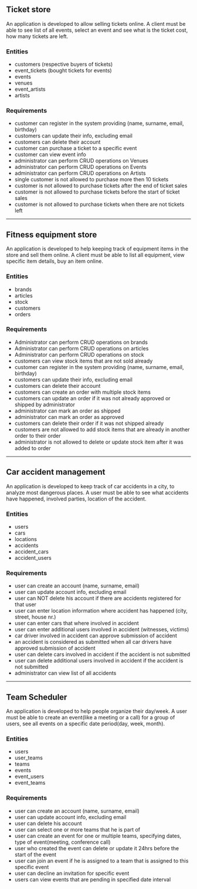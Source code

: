 ## Ticket store
An application is developed to allow selling tickets online.
A client must be able to see list of all events, select an event and see what is the ticket cost, how many tickets are left.

### Entities
- customers (respective buyers of tickets)
- event_tickets (bought tickets for events)
- events
- venues
- event_artists
- artists

### Requirements
- customer can register in the system providing (name, surname, email, birthday) 
- customers can update their info, excluding email
- customers can delete their account
- customer can purchase a ticket to a specific event
- customer can view event info
- administrator can perform CRUD operations on Venues 
- administrator can perform CRUD operations on Events
- administrator can perform CRUD operations on Artists
- single customer is not allowed to purchase more then 10 tickets
- customer is not allowed to purchase tickets after the end of ticket sales
- customer is not allowed to purchase tickets before the start of ticket sales
- customer is not allowed to purchase tickets when there are not tickets left
 
--- 
## Fitness equipment store
An application is developed to help keeping track of equipment items in the store and sell them online.
A client must be able to list all equipment, view specific item details, buy an item online.

### Entities
- brands
- articles
- stock
- customers
- orders

### Requirements
- Administrator can perform CRUD operations on brands
- Administrator can perform CRUD operations on articles
- Administrator can perform CRUD operations on stock
- customers can view stock items that are not sold already
- customer can register in the system providing (name, surname, email, birthday) 
- customers can update their info, excluding email
- customers can delete their account
- customers can create an order with multiple stock items
- customers can update an order if it was not already approved or shipped by administrator
- administrator can mark an order as shipped
- administrator can mark an order as approved
- customers can delete their order if it was not shipped already
- customers are not allowed to add stock items that are already in another order to their order
- administrator is not allowed to delete or update stock item after it was added to order


---
## Car accident management
An application is developed to keep track of car accidents in a city, to analyze most dangerous places.
A user must be able to see what accidents have happened, involved parties, location of the accident.
 
### Entities
- users
- cars
- locations
- accidents
- accident_cars
- accident_users

### Requirements
- user can create an account (name, surname, email)
- user can update account info, excluding email
- user can NOT delete his account if there are accidents registered for that user
- user can enter location information where accident has happened (city, street, house nr.)
- user can enter cars that where involved in accident
- user can enter additional users involved in accident (witnesses, victims)
- car driver involved in accident can approve submission of accident
- an accident is considered as submitted when all car drivers have approved submission of accident
- user can delete cars involved in accident if the accident is not submitted
- user can delete additional users involved in accident if the accident is not submitted
- administrator can view list of all accidents


---
## Team Scheduler
An application is developed to help people organize their day/week.
A user must be able to create an event(like a meeting or a call) for a group of users, see all events on a specific date period(day, week, month).


### Entities
- users
- user_teams
- teams
- events
- event_users
- event_teams

### Requirements
- user can create an account (name, surname, email)
- user can update account info, excluding email
- user can delete his account
- user can select one or more teams that he is part of
- user can create an event for one or multiple teams, specifying dates, type of event(meeting, conference call)
- user who created the event can delete or update it 24hrs before the start of the event
- user can join an event if he is assigned to a team that is assigned to this specific event
- user can decline an invitation for specific event
- users can view events that are pending in specified date interval

